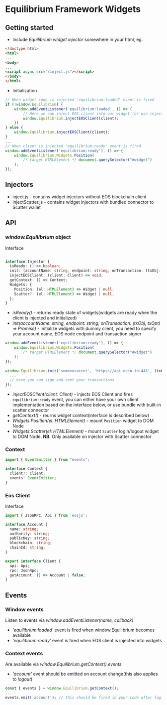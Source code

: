 # Equilibrium Framework Widgets
## Getting started
- Include _Equilibrium widget injector_ somewhere in your html, eg.
```html
<!doctype html>
<html>
...
<body>
...
<script async src="/inject.js"></script>
</body>
</html>
```
- Initialization
```javascript
// When widget code is injected 'equilibrium:loaded' event is fired
if (!window.Equilibrium) {
	window.addEventListener('equilibrium:loaded', () => {
		// Here we can inject EOS client into our widget (or use injector with bundled connector)
		window.Equilibrium.injectEOSClient(client);
	})
} else {
	window.Equilibrium.injectEOSClient(client);
}
...
// When client is injected 'equilibrium:ready' event is fired
window.addEventListener('equilibrium:ready'), () => {
	window.Equilibrium.Widgets.Position(
		/* target HTMLElement */ document.querySelector("#widget")
	);
});
```
## Injectors
- inject.js - contains widget injectors without EOS blockchain client
- injectScatter.js - contains widget injectors with bundled connector to Scatter wallet
## API
### *window.Equilibrium* object
Interface
```typescript

interface Injector {
  isReady: () => boolean;
  init: (accountName: string, endpoint: string, onTransaction: (txObj: TxObj, options: TxOpt) => Promise<void>) => void;
  injectEOSClient: (client: Client) => void;
  getContext: () => Context;
  Widgets: {
    Position: (el: HTMLElement) => Widget | null;
    Scatter?: (el: HTMLElement) => Widget | null;
  };
}
```
- _isReady()_ - returns ready state of widgets(widgets are ready when the client is injected and initialized)
- _init(accountName: string, endpoint: string, onTransaction: (txObj, txOpt) => Promise<void>)_ - initialize widgets with dummy client, you need to specify your account name, EOS node endpoint and transaction signer
```typescript
window.addEventListener('equilibrium:ready'), () => {
	window.Equilibrium.Widgets.Position(
		/* target HTMLElement */ document.querySelector("#widget")
	);
});
  
window.Equilibrium.init('someeosaccnt', 'https://api.eosn.io:443', (txObj, txOpt) => {
  ...
  // here you can sign and sent your transactions
});
```
- _injectEOSClient(client: Client)_ - injects EOS Client and fires `equilibrium:ready` event, you can either have your own client implementation based on the interface below, or use bundle with built-in scatter connector
- _getContext()_ - reurns widget context(interface is described below)
- _Widgets.Position(el: HTMLElement)_ - mount `Position` widget to DOM Node
- _Widgets.Scatter(el: HTMLElement)_ - mount `Scatter` login/logout widget to DOM Node. 
__NB.__ Only available on injector with Scatter connector
### Context
```typescript
import { EventEmitter } from "events";

interface Context {
  client?: Client;
  events: EventEmitter;
}
```
### Eos Client
Interface 
```typescript
import { JsonRPC, Api } from 'eosjs';

interface Account {
  name: string;
  authority: string;
  publicKey: string;
  blockchain: string;
  chainId: string;
}

export interface Client {
  api: Api;
  rpc: JsonRpc;
  getAccount: () => Account | false;
}
```
## Events
### Window events
Listen to events via *window.addEventListener(name, callback)*
- _'equilibrium:loaded'_ event is fired when window.Equilibrium becomes available
- _'equilibrium:ready'_ event is fired when EOS client is injected into widgets
### Context events
Are available via *window.Equilibrium.getContext().events*
- _'account'_ event should be emitted on account change(this also applies to _logout_)
```js
const { events } = window.Equilibrium.getContext();
...
events.emit('account'); // this should be fired in your code after login, logout or account change

```

